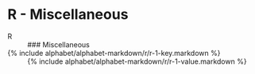 <div data-role="collapsible" data-inset="false">
	<h1 class="cart-collapsible-div">R - Miscellaneous</h1>

<dl>

<dt class="alphabet-table-key-letter">
<div markdown="1">
R
</div>
</dt>
<dd class="alphabet-table-value">
<div markdown="1">
### Miscellaneous
</div>
</dd>

<dt>	
<div markdown="1">
{% include alphabet/alphabet-markdown/r/r-1-key.markdown %}
</div>
</dt>
<dd>
<div markdown="1">
{% include alphabet/alphabet-markdown/r/r-1-value.markdown %}
</div>
</dd>



</dl>

</div>
